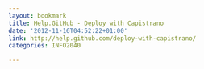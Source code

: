 ```yaml
---
layout: bookmark
title: Help.GitHub - Deploy with Capistrano
date: '2012-11-16T04:52:22+01:00'
link: http://help.github.com/deploy-with-capistrano/
categories: INFO2040

---
```

